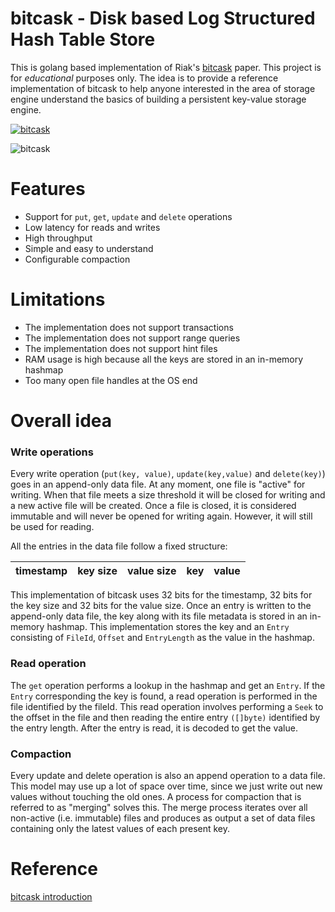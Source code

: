 # bitcask - Disk based Log Structured Hash Table Store
This is golang based implementation of Riak's [bitcask](https://riak.com/assets/bitcask-intro.pdf) paper. This project is for *educational* purposes only. The idea is to 
provide a reference implementation of bitcask to help anyone interested in the area of storage engine understand the basics of building a persistent key-value storage engine.

[![bitcask](https://github.com/SarthakMakhija/bitcask/actions/workflows/build.yml/badge.svg)](https://github.com/SarthakMakhija/bitcask/actions/workflows/build.yml)

![bitcask](https://user-images.githubusercontent.com/21108320/235445730-4ed5e92c-b459-4e11-b7fd-6640251b4112.png)

# Features
- Support for `put`, `get`, `update` and `delete` operations 
- Low latency for reads and writes
- High throughput
- Simple and easy to understand
- Configurable compaction

# Limitations
- The implementation does not support transactions
- The implementation does not support range queries
- The implementation does not support hint files
- RAM usage is high because all the keys are stored in an in-memory hashmap
- Too many open file handles at the OS end

# Overall idea

### Write operations
Every write operation (`put(key, value)`, `update(key,value)` and `delete(key)`) goes in an append-only data file.
At any moment, one file is "active" for writing. When that file meets a size threshold it will be closed for writing and a new active file will be created.
Once a file is closed, it is considered immutable and will never be opened for writing again. However, it will still be used for reading.

All the entries in the data file follow a fixed structure:

| timestamp | key size 	 | value size | key | value 	 |
|-----------|------------|------------|-----|---------|

This implementation of bitcask uses 32 bits for the timestamp, 32 bits for the key size and 32 bits for the value size. Once an entry is written to the append-only data file, the key along with its file metadata is stored in an in-memory hashmap.
This implementation stores the key and an `Entry` consisting of `FileId`, `Offset` and `EntryLength` as the value in the hashmap.

### Read operation
The `get` operation performs a lookup in the hashmap and get an `Entry`. If the `Entry` corresponding the key is found, a read operation is performed in the file identified by the fileId.
This read operation involves performing a `Seek` to the offset in the file and then reading the entire entry `([]byte)` identified by the entry length. After the entry is read, it is decoded to get the value. 

### Compaction
Every update and delete operation is also an append operation to a data file. This model may use up a lot of space over time, since we just write out new values without touching the old ones. A process for compaction that is referred to as "merging" solves this. The merge process iterates over all non-active (i.e. immutable) files and produces as output a set of data files containing only the latest values of each present key.

# Reference
[bitcask introduction](https://riak.com/assets/bitcask-intro.pdf)
